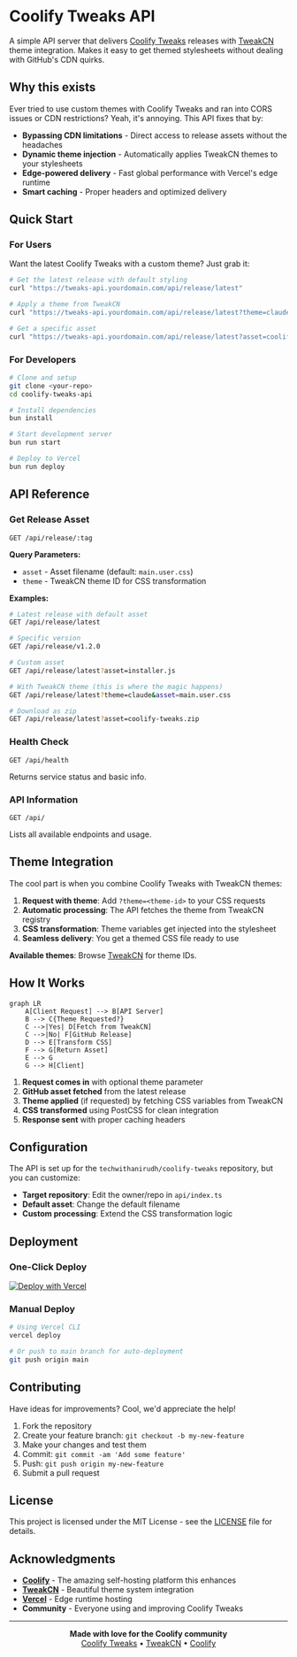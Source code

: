 # Coolify Tweaks API

A simple API server that delivers [Coolify Tweaks](https://github.com/techwithanirudh/coolify-tweaks) releases with [TweakCN](https://tweakcn.com) theme integration. Makes it easy to get themed stylesheets without dealing with GitHub's CDN quirks.

## Why this exists

Ever tried to use custom themes with Coolify Tweaks and ran into CORS issues or CDN restrictions? Yeah, it's annoying. This API fixes that by:

- **Bypassing CDN limitations** - Direct access to release assets without the headaches
- **Dynamic theme injection** - Automatically applies TweakCN themes to your stylesheets
- **Edge-powered delivery** - Fast global performance with Vercel's edge runtime
- **Smart caching** - Proper headers and optimized delivery

## Quick Start

### For Users
Want the latest Coolify Tweaks with a custom theme? Just grab it:

```bash
# Get the latest release with default styling
curl "https://tweaks-api.yourdomain.com/api/release/latest"

# Apply a theme from TweakCN
curl "https://tweaks-api.yourdomain.com/api/release/latest?theme=claude"

# Get a specific asset
curl "https://tweaks-api.yourdomain.com/api/release/latest?asset=coolify-tweaks.zip"
```

### For Developers
```bash
# Clone and setup
git clone <your-repo>
cd coolify-tweaks-api

# Install dependencies
bun install

# Start development server
bun run start

# Deploy to Vercel
bun run deploy
```

## API Reference

### Get Release Asset
```http
GET /api/release/:tag
```

**Query Parameters:**
- `asset` - Asset filename (default: `main.user.css`)
- `theme` - TweakCN theme ID for CSS transformation

**Examples:**
```bash
# Latest release with default asset
GET /api/release/latest

# Specific version
GET /api/release/v1.2.0

# Custom asset
GET /api/release/latest?asset=installer.js

# With TweakCN theme (this is where the magic happens)
GET /api/release/latest?theme=claude&asset=main.user.css

# Download as zip
GET /api/release/latest?asset=coolify-tweaks.zip
```

### Health Check
```http
GET /api/health
```
Returns service status and basic info.

### API Information
```http
GET /api/
```
Lists all available endpoints and usage.

## Theme Integration

The cool part is when you combine Coolify Tweaks with TweakCN themes:

1. **Request with theme**: Add `?theme=<theme-id>` to your CSS requests
2. **Automatic processing**: The API fetches the theme from TweakCN registry
3. **CSS transformation**: Theme variables get injected into the stylesheet
4. **Seamless delivery**: You get a themed CSS file ready to use

**Available themes**: Browse [TweakCN](https://tweakcn.com/themes) for theme IDs.

## How It Works

```mermaid
graph LR
    A[Client Request] --> B[API Server]
    B --> C{Theme Requested?}
    C -->|Yes| D[Fetch from TweakCN]
    C -->|No| F[GitHub Release]
    D --> E[Transform CSS]
    F --> G[Return Asset]
    E --> G
    G --> H[Client]
```

1. **Request comes in** with optional theme parameter
2. **GitHub asset fetched** from the latest release
3. **Theme applied** (if requested) by fetching CSS variables from TweakCN
4. **CSS transformed** using PostCSS for clean integration
5. **Response sent** with proper caching headers

## Configuration

The API is set up for the `techwithanirudh/coolify-tweaks` repository, but you can customize:

- **Target repository**: Edit the owner/repo in `api/index.ts`
- **Default asset**: Change the default filename
- **Custom processing**: Extend the CSS transformation logic

## Deployment

### One-Click Deploy
[![Deploy with Vercel](https://vercel.com/button)](https://vercel.com/new/clone)

### Manual Deploy
```bash
# Using Vercel CLI
vercel deploy

# Or push to main branch for auto-deployment
git push origin main
```

## Contributing

Have ideas for improvements? Cool, we'd appreciate the help!

1. Fork the repository
2. Create your feature branch: `git checkout -b my-new-feature`
3. Make your changes and test them
4. Commit: `git commit -am 'Add some feature'`
5. Push: `git push origin my-new-feature`
6. Submit a pull request

## License

This project is licensed under the MIT License - see the [LICENSE](LICENSE) file for details.

## Acknowledgments

- **[Coolify](https://coolify.io)** - The amazing self-hosting platform this enhances
- **[TweakCN](https://tweakcn.com)** - Beautiful theme system integration
- **[Vercel](https://vercel.com)** - Edge runtime hosting
- **Community** - Everyone using and improving Coolify Tweaks

---

<div align="center">
  <strong>Made with love for the Coolify community</strong><br>
  <a href="https://github.com/techwithanirudh/coolify-tweaks">Coolify Tweaks</a> • 
  <a href="https://tweakcn.com">TweakCN</a> • 
  <a href="https://coolify.io">Coolify</a>
</div>